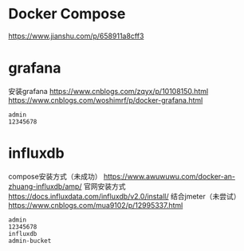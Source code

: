 
# Docker Compose
https://www.jianshu.com/p/658911a8cff3

# grafana
安装grafana
https://www.cnblogs.com/zqyx/p/10108150.html
https://www.cnblogs.com/woshimrf/p/docker-grafana.html
```
admin
12345678
```

# influxdb
compose安装方式（未成功）
https://www.awuwuwu.com/docker-an-zhuang-influxdb/amp/
官网安装方式
https://docs.influxdata.com/influxdb/v2.0/install/
结合jmeter（未尝试）
https://www.cnblogs.com/mua9102/p/12995337.html

```
admin
12345678
influxdb
admin-bucket
```